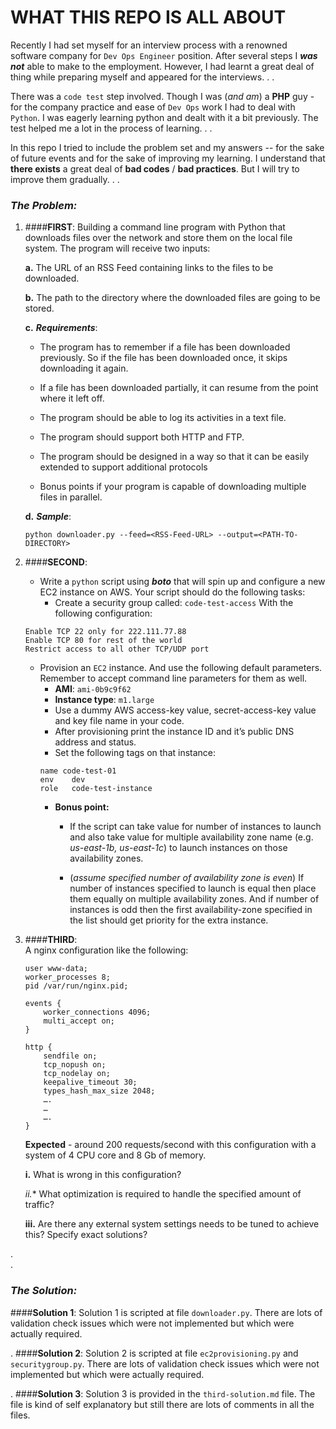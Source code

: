 **WHAT THIS REPO IS ALL ABOUT**
===================================================
Recently I had set myself for an interview process with a renowned software company for ```Dev Ops Engineer``` position. After several steps I ***was not*** able to make to the employment. However, I had learnt a great deal of thing while preparing myself and appeared for the interviews.
.
.

There was a ```code test``` step involved. Though I was (*and am*) a **PHP** guy - for the company practice and ease of ``Dev Ops`` work I had to deal with ```Python```. I was eagerly learning python and dealt with it a bit previously. The test helped me a lot in the process of learning.
.
.

In this repo I tried to include the problem set and my answers -- for the sake of future events and for the sake of improving my learning. I understand that **there exists** a great deal of **bad codes** / **bad practices**. But I will try to improve them gradually.
.
.

### ***The Problem:***

 1. ####**FIRST**: 
    Building a command line program with Python that downloads files over the network and store them on the local file system. The program will receive two inputs:

     **a.** The URL of an RSS Feed containing links to the files to be downloaded.
     
     **b.** The path to the directory where the downloaded files are going to be stored.
     
     **c.** ***Requirements***:
     - The program has to remember if a file has been downloaded previously. So if the file has been downloaded once, it skips downloading it again.
         
     - If a file has been downloaded partially, it can resume from the point where it left off.
     - The program should be able to log its activities in a text file.
     
     - The program should support both HTTP and FTP.
     
     - The program should be designed in a way so that it can be easily extended to support additional protocols
     - Bonus points if your program is capable of downloading multiple files in parallel.

    **d.** ***Sample***: 
    
     ```python downloader.py --feed=<RSS-Feed-URL> --output=<PATH-TO-DIRECTORY>```
     
     
 2. ####**SECOND**: 
     - Write a ``python`` script using ***boto*** that will spin up and configure a new EC2 instance on AWS. Your script should do the following tasks:
        - Create a security group called: `code-test-access`
 With the following configuration:
    ```
    Enable TCP 22 only for 222.111.77.88
    Enable TCP 80 for rest of the world
    Restrict access to all other TCP/UDP port
    ```
     - Provision an ``EC2`` instance. And use the following default parameters. Remember to accept command line parameters for them as well.
         - **AMI**: ``ami-0b9c9f62``
         - **Instance type**: ``m1.large``
         - Use a dummy AWS access-key value, secret-access-key value and key file name in your code.
         - After provisioning print the instance ID and it’s public DNS address and status.
         - Set the following tags on that instance:
        ```
        name code-test-01
        env    dev
        role   code-test-instance
        ```
         - **Bonus point:** 
            - If the script can take value for number of instances to launch and also take value for multiple availability zone name (e.g. *us-east-1b, us-east-1c*) to launch instances on those availability zones.

            - (*assume specified number of availability zone is even*) If number of instances specified to launch is equal then place them equally on multiple availability zones. And if number of instances is odd then the first availability-zone specified in the list should get priority for the extra instance.


 3. ####**THIRD**:  
    A nginx configuration like the following:
    ```
    user www-data;
    worker_processes 8;
    pid /var/run/nginx.pid;

    events {
        worker_connections 4096;
        multi_accept on;
    }

    http {
        sendfile on;
        tcp_nopush on;
        tcp_nodelay on;
        keepalive_timeout 30;
        types_hash_max_size 2048;
        ….
        …
        ….
    }
    ```
    **Expected** - around 200 requests/second with this configuration with a system of 4 CPU core and 8 Gb of memory.
    
    **i.** What is wrong in this configuration?
    
    *ii.** What optimization is required to handle the specified amount of traffic?
    
    **iii.** Are there any external system settings needs to be tuned to achieve this? Specify exact solutions?
    
.   
.

### ***The Solution:***

####**Solution 1**:
Solution 1 is scripted at file ``downloader.py``. There are lots of validation check issues which were not implemented but which were actually required.

.
####**Solution 2**:
Solution 2 is scripted at file ``ec2provisioning.py`` and ``securitygroup.py``. There are lots of validation check issues which were not implemented but which were actually required.

.
####**Solution 3**:
Solution 3 is provided in the ``third-solution.md`` file. The file is kind of self explanatory but still there are lots of comments in all the files.
